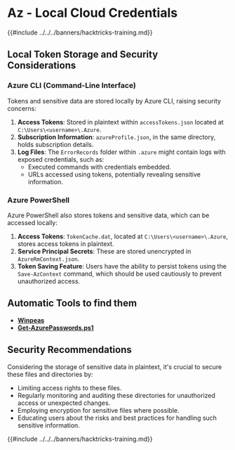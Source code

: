# Az - Local Cloud Credentials

{{#include ../../../banners/hacktricks-training.md}}

## Local Token Storage and Security Considerations

### Azure CLI (Command-Line Interface)

Tokens and sensitive data are stored locally by Azure CLI, raising security concerns:

1. **Access Tokens**: Stored in plaintext within `accessTokens.json` located at `C:\Users\<username>\.Azure`.
2. **Subscription Information**: `azureProfile.json`, in the same directory, holds subscription details.
3. **Log Files**: The `ErrorRecords` folder within `.azure` might contain logs with exposed credentials, such as:
   - Executed commands with credentials embedded.
   - URLs accessed using tokens, potentially revealing sensitive information.

### Azure PowerShell

Azure PowerShell also stores tokens and sensitive data, which can be accessed locally:

1. **Access Tokens**: `TokenCache.dat`, located at `C:\Users\<username>\.Azure`, stores access tokens in plaintext.
2. **Service Principal Secrets**: These are stored unencrypted in `AzureRmContext.json`.
3. **Token Saving Feature**: Users have the ability to persist tokens using the `Save-AzContext` command, which should be used cautiously to prevent unauthorized access.

## Automatic Tools to find them

- [**Winpeas**](https://github.com/carlospolop/PEASS-ng/tree/master/winPEAS/winPEASexe)
- [**Get-AzurePasswords.ps1**](https://github.com/NetSPI/MicroBurst/blob/master/AzureRM/Get-AzurePasswords.ps1)

## Security Recommendations

Considering the storage of sensitive data in plaintext, it's crucial to secure these files and directories by:

- Limiting access rights to these files.
- Regularly monitoring and auditing these directories for unauthorized access or unexpected changes.
- Employing encryption for sensitive files where possible.
- Educating users about the risks and best practices for handling such sensitive information.

{{#include ../../../banners/hacktricks-training.md}}



